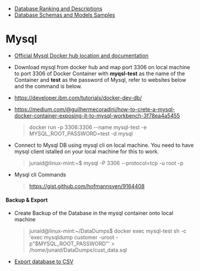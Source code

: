 * [Database Ranking and Descriptions](https://db-engines.com/en/ranking) 
* [Database Schemas and Models Samples](http://www.databaseanswers.org/data_models/)
# Mysql 
* [Official Mysql Docker hub location and documentation](https://hub.docker.com/_/mysql/)

* Download mysql from docker hub and map port 3306 on local machine to port 3306 of Docker Container with **myqsl-test** as the name of the Container and **test** as the password of Mysql, refer to websites below and the command is below.
* https://developer.ibm.com/tutorials/docker-dev-db/
* https://medium.com/@guilhermecoradini/how-to-crete-a-mysql-docker-container-exposing-it-to-mysql-workbench-3f78ea4a5455
  > docker run -p 3306:3306 --name mysql-test -e MYSQL_ROOT_PASSWORD=test -d mysql
* Connect to Mysql DB using mysql cli on local machine. You need to have mysql client istalled on your local machine for this to work. 
  > junaid@linux-mint:~$ mysql -P 3306 --protocol=tcp -u root -p
* Mysql cli Commands
  > https://gist.github.com/hofmannsven/9164408

#### Backup & Export

* Create Backup of the Database in the mysql container onto local machine
  > junaid@linux-mint:~/DataDumps$ docker exec mysql-test sh -c 'exec mysqldump customer -uroot -p"$MYSQL_ROOT_PASSWORD"' > /home/junaid/DataDumps/cust_data.sql
  
* [Export database to CSV](https://forums.aws.amazon.com/thread.jspa?threadID=41443)
